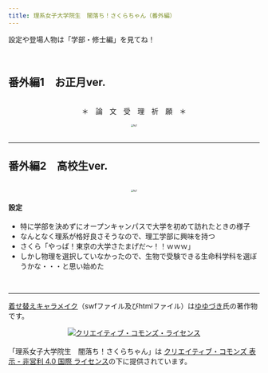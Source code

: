 ```yaml
---
title: 理系女子大学院生　闇落ち！さくらちゃん（番外編）
---
```


設定や登場人物は「学部・修士編」を見てね！

<br>

## 番外編1　お正月ver.

<br>

<div align="center">＊　論　文　受　理　祈　願　＊</div>

<br>

<div align="center"><img src="https://s3-ap-northeast-1.amazonaws.com/felesitas.cloud.storage/media_attachments/files/002/493/818/original/0f90e2c7730c0160.png" alt="fig.1" title="fig.1" style="zoom:30%;" /></div>

<br>

---

## 番外編2　高校生ver.

<br>

<div align="center"><img src="https://i.gyazo.com/70b8a48fd3fcc947f41ace45c381b729.png" alt="fig.1" title="fig.1" style="zoom:30%;" /></div>

#### 設定

- 特に学部を決めずにオープンキャンパスで大学を初めて訪れたときの様子
- なんとなく理系が格好良さそうなので、理工学部に興味を持つ
- さくら「やっば！東京の大学さたまげだ〜！！ｗｗｗ」
- しかし物理を選択していなかったので、生物で受験できる生命科学科を選ぼうかな・・・と思い始めた

<br>

---

[着せ替えキャラメイク](https://www.pixiv.net/artworks/72376084)（swfファイル及びhtmlファイル）は[ゆゆづき](https://www.pixiv.net/users/34513911)氏の著作物です。

<div align="center"><a rel="license" href="http://creativecommons.org/licenses/by-nc/4.0/"><img alt="クリエイティブ・コモンズ・ライセンス" style="border-width:0" src="https://i.creativecommons.org/l/by-nc/4.0/88x31.png" /></a></div><br />「理系女子大学院生　闇落ち！さくらちゃん」は <a rel="license" href="http://creativecommons.org/licenses/by-nc/4.0/">クリエイティブ・コモンズ 表示 - 非営利 4.0 国際 ライセンス</a>の下に提供されています。

